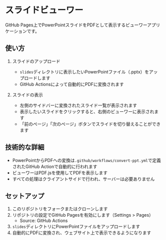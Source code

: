 # スライドビューワー

GitHub Pages上でPowerPointスライドをPDFとして表示するビューワーアプリケーションです。

## 使い方

1. スライドのアップロード
   - `slides`ディレクトリに表示したいPowerPointファイル（.pptx）をアップロードします
   - GitHub Actionsによって自動的にPDFに変換されます

2. スライドの表示
   - 左側のサイドバーに変換されたスライド一覧が表示されます
   - 表示したいスライドをクリックすると、右側のビューワーに表示されます
   - 「前のページ」「次のページ」ボタンでスライドを切り替えることができます

## 技術的な詳細

- PowerPointからPDFへの変換は`.github/workflows/convert-ppt.yml`で定義されたGitHub Actionで自動的に行われます
- ビューワーはPDF.jsを使用してPDFを表示します
- すべての処理はクライアントサイドで行われ、サーバーは必要ありません

## セットアップ

1. このリポジトリをフォークまたはクローンします
2. リポジトリの設定でGitHub Pagesを有効にします（Settings > Pages）
   - Source: GitHub Actions
3. `slides`ディレクトリにPowerPointファイルをアップロードします
4. 自動的にPDFに変換され、ウェブサイト上で表示できるようになります
